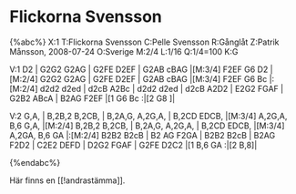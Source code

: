 # Flickorna Svensson

{%abc%}
X:1
T:Flickorna Svensson
C:Pelle Svensson
R:Gånglåt
Z:Patrik Månsson, 2008-07-24
O:Sverige
M:2/4
L:1/16
Q:1/4=100
K:G

V:1
D2 | G2G2 G2AG | G2FE D2EF | G2AB cBAG |[M:3/4] F2EF G6 D2 |[M:2/4] G2G2 G2AG |
G2FE D2EF | G2AB cBAG |[M:3/4] F2EF G6 Bc |:[M:2/4] d2d2 d2ed | d2cB A2Bc | d2d2 d2ed |
d2cB A2D2 | E2G2 FGAF | G2B2 ABcA | B2AG F2EF |[1 G6 Bc :|[2 G8 ]| 

V:2
G,A, | B,2B,2 B,2CB, | B,2A,G, A,2G,A, |
B,2CD EDCB, |[M:3/4] A,2G,A, B,6 G,A, |[M:2/4] B,2B,2 B,2CB, |
B,2A,G, A,2G,A, | B,2CD EDCB, |[M:3/4] A,2GA, B,6 GA |:[M:2/4]
B2B2 B2cB | B2 AG F2GA | B2B2 B2cB |
B2AG F2D2 | C2E2 DEFD | D2G2 FGAF |
G2FE D2C2 |[1 B,6 GA :|[2 B,8]|

{%endabc%}

Här finns en [[!andrastämma]].


